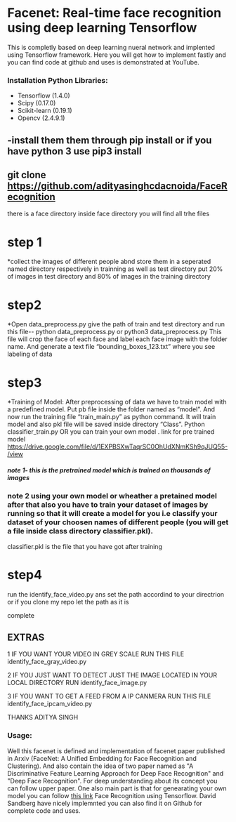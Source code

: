 # Facenet: Real-time face recognition using deep learning Tensorflow 

This is completly based on deep learning nueral network and implented using Tensorflow framework. Here you will get how to implement fastly and you can find code at github and uses is demonstrated at YouTube.

### Installation Python Libraries:

- Tensorflow (1.4.0)
- Scipy (0.17.0)
- Scikit-learn (0.19.1)
- Opencv (2.4.9.1)

## -install them them through pip install or if you have python 3 use pip3 install

## git clone https://github.com/adityasinghcdacnoida/FaceRecognition
there is a face directory 
inside face directory you will find all trhe files


# step 1
*collect the images of different people abnd store them in  a seperated named directory respectively in trainning as well as test directory
put 20% of images in test directory and 80% of images in the training directory

# step2 
*Open data_preprocess.py give the path of train and test directory and run this file-- python data_preprocess.py or python3 data_preprocess.py 
This file will crop the face of each face and label each face image with the folder name. And generate a text file “bounding_boxes_123.txt” where you see labeling of data

# step3

*Training of Model: After preprocessing of data we have to train model with a predefined model. Put pb file inside the folder named as “model”. 
And now run the training file “train_main.py” as python command. It will train model and also pkl file will be saved inside directory “Class”. Python classifier_train.py
 OR you can train your own model .
link for pre trained model https://drive.google.com/file/d/1EXPBSXwTaqrSC0OhUdXNmKSh9qJUQ55-/view

##### note 1- this is the pretrained model which is trained on thousands of images 
### note 2 using your own model or wheather a pretained model after that also  you have to train your dataset of images by running so that it will create a model for you i.e classify your dataset of your choosen names of different people (you will get a file inside class directory classifier.pkl).
  classifier.pkl is the file that you have got after training

# step4
run the identify_face_video.py ans set the path accordind to your directrion or if you clone my repo let the path as it is

complete

## EXTRAS
1
IF YOU WANT YOUR VIDEO IN GREY SCALE
 RUN THIS FILE  identify_face_gray_video.py

2
IF YOU JUST WANT TO DETECT JUST THE IMAGE LOCATED IN YOUR LOCAL DIRECTORY RUN identify_face_image.py

3
IF YOU WANT TO GET A FEED FROM A IP CANMERA  RUN THIS FILE identify_face_ipcam_video.py

THANKS 
ADITYA SINGH

### Usage:

Well this facenet is defined and implementation of facenet paper published in Arxiv (FaceNet: A Unified Embedding for Face Recognition and Clustering). And also contain the idea of two paper named as "A Discriminative Feature Learning Approach for Deep Face Recognition" and "Deep Face Recognition". For deep understanding about its concept you can follow upper paper. One also main part is that for genearating your own model you can follow [this link](https://github.com/davidsandberg/facenet) Face Recognition using Tensorflow. David Sandberg have nicely implemnted you can also find it on Github for complete code and uses.



